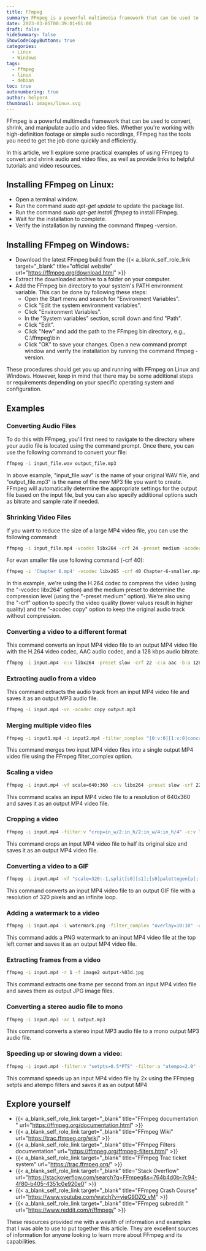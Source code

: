 ```yaml
---
title: FFmpeg
summary: FFmpeg is a powerful multimedia framework that can be used to convert, shrink, and manipulate audio and video files. Whether you're working with high-definition footage or simple audio recordings, FFmpeg has the tools you need to get the job done quickly and efficiently.
date: 2023-03-05T00:39:01+01:00
draft: false
hideSummary: false
ShowCodeCopyButtons: true
categories:
  - Linux
  - Windows
tags:
  - ffmpeg
  - linux
  - debian
toc: true
autonumbering: true
author: helper4
thumbnail: images/linux.svg
---
```


FFmpeg is a powerful multimedia framework that can be used to convert, shrink, and manipulate audio and video files. Whether you're working with high-definition footage or simple audio recordings, FFmpeg has the tools you need to get the job done quickly and efficiently.

In this article, we'll explore some practical examples of using FFmpeg to convert and shrink audio and video files, as well as provide links to helpful tutorials and video resources.

## Installing FFmpeg on Linux:

- Open a terminal window.
- Run the command _sudo apt-get update_ to update the package list.
- Run the command _sudo apt-get install ffmpeg_ to install FFmpeg.
- Wait for the installation to complete.
- Verify the installation by running the command ffmpeg -version.

## Installing FFmpeg on Windows:

- Download the latest FFmpeg build from the  {{< a_blank_self_role_link target="_blank" title="official website" url="https://ffmpeg.org/download.html" >}}
- Extract the downloaded archive to a folder on your computer.
- Add the FFmpeg bin directory to your system's PATH environment variable. This can be done by following these steps:
    - Open the Start menu and search for "Environment Variables".
    - Click "Edit the system environment variables".
    - Click "Environment Variables".
    - In the "System variables" section, scroll down and find "Path".
    - Click "Edit".
    - Click "New" and add the path to the FFmpeg bin directory, e.g., C:\ffmpeg\bin
    - Click "OK" to save your changes.
    Open a new command prompt window and verify the installation by running the command ffmpeg -version.

These procedures should get you up and running with FFmpeg on Linux and Windows. However, keep in mind that there may be some additional steps or requirements depending on your specific operating system and configuration.

## Examples
### Converting Audio Files

To do this with FFmpeg, you'll first need to navigate to the directory where your audio file is located using the command prompt. Once there, you can use the following command to convert your file:

```bash
ffmpeg -i input_file.wav output_file.mp3
```
In above example, "input_file.wav" is the name of your original WAV file, and "output_file.mp3" is the name of the new MP3 file you want to create. FFmpeg will automatically determine the appropriate settings for the output file based on the input file, but you can also specify additional options such as bitrate and sample rate if needed.

### Shrinking Video Files

If you want to reduce the size of a large MP4 video file, you can use the following command:

```bash
ffmpeg -i input_file.mp4 -vcodec libx264 -crf 24 -preset medium -acodec copy output_file.mp4
```

For evan smaller file use following command (-crf 40):
```bash
ffmpeg -i 'Chapter 6.mp4' -vcodec libx265 -crf 40 Chapter-6-smaller.mp4
```
In this example, we're using the H.264 codec to compress the video (using the "-vcodec libx264" option) and the medium preset to determine the compression level (using the "-preset medium" option). We're also using the "-crf" option to specify the video quality (lower values result in higher quality) and the "-acodec copy" option to keep the original audio track without compression.

### Converting a video to a different format

This command converts an input MP4 video file to an output MP4 video file with the H.264 video codec, AAC audio codec, and a 128 kbps audio bitrate.

```bash
ffmpeg -i input.mp4 -c:v libx264 -preset slow -crf 22 -c:a aac -b:a 128k output.mp4
```

### Extracting audio from a video

This command extracts the audio track from an input MP4 video file and saves it as an output MP3 audio file.

```bash
ffmpeg -i input.mp4 -vn -acodec copy output.mp3
```

### Merging multiple video files

```bash
ffmpeg -i input1.mp4 -i input2.mp4 -filter_complex "[0:v:0][1:v:0]concat=n=2:v=1:a=0" -c:v libx264 -preset slow -crf 22 output.mp4
```

This command merges two input MP4 video files into a single output MP4 video file using the FFmpeg filter_complex option.

### Scaling a video

```bash
ffmpeg -i input.mp4 -vf scale=640:360 -c:v libx264 -preset slow -crf 22 output.mp4
```

This command scales an input MP4 video file to a resolution of 640x360 and saves it as an output MP4 video file.

### Cropping a video

```bash
ffmpeg -i input.mp4 -filter:v "crop=in_w/2:in_h/2:in_w/4:in_h/4" -c:v libx264 -preset slow -crf 22 output.mp4
```

This command crops an input MP4 video file to half its original size and saves it as an output MP4 video file.

### Converting a video to a GIF

```bash
ffmpeg -i input.mp4 -vf "scale=320:-1,split[s0][s1];[s0]palettegen[p];[s1][p]paletteuse" -loop 0 output.gif
```
This command converts an input MP4 video file to an output GIF file with a resolution of 320 pixels and an infinite loop.


### Adding a watermark to a video

```bash
ffmpeg -i input.mp4 -i watermark.png -filter_complex "overlay=10:10" -c:v libx264 -preset slow -crf 22 output.mp4
```
This command adds a PNG watermark to an input MP4 video file at the top left corner and saves it as an output MP4 video file.

### Extracting frames from a video

```bash
ffmpeg -i input.mp4 -r 1 -f image2 output-%03d.jpg
```

This command extracts one frame per second from an input MP4 video file and saves them as output JPG image files.

### Converting a stereo audio file to mono

```bash
ffmpeg -i input.mp3 -ac 1 output.mp3
```
This command converts a stereo input MP3 audio file to a mono output MP3 audio file.

### Speeding up or slowing down a video:

```bash
ffmpeg -i input.mp4 -filter:v "setpts=0.5*PTS" -filter:a "atempo=2.0" -c:v libx264 -preset slow -crf 22 output.mp4
```

This command speeds up an input MP4 video file by 2x using the FFmpeg setpts and atempo filters and saves it as an output MP4

## Explore yourself

- {{< a_blank_self_role_link target="_blank" title="FFmpeg documentation " url="https://ffmpeg.org/documentation.html" >}} 
- {{< a_blank_self_role_link target="_blank" title="FFmpeg Wiki" url="https://trac.ffmpeg.org/wiki" >}} 
- {{< a_blank_self_role_link target="_blank" title="FFmpeg Filters documentation" url="https://ffmpeg.org/ffmpeg-filters.html" >}} 
- {{< a_blank_self_role_link target="_blank" title="FFmpeg Trac ticket system" url="https://trac.ffmpeg.org/" >}} 
- {{< a_blank_self_role_link target="_blank" title="Stack Overflow" url="https://stackoverflow.com/search?q=FFmpeg&s=764b4d0b-7c94-4f80-b405-4351c0e920e0" >}} 
- {{< a_blank_self_role_link target="_blank" title="FFmpeg Crash Course" url="https://www.youtube.com/watch?v=yieG9DZQ_vM" >}} 
- {{< a_blank_self_role_link target="_blank" title="FFmpeg subreddit " url="https://www.reddit.com/r/ffmpeg/" >}} 

These resources provided me with a wealth of information and examples that I was able to use to put together this article. They are excellent sources of information for anyone looking to learn more about FFmpeg and its capabilities.

&nbsp;